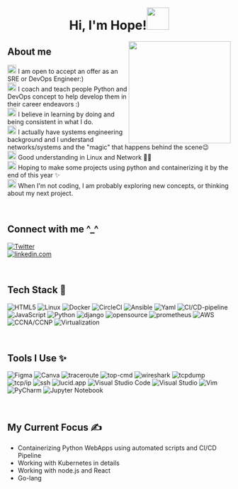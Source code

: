 <!--
**hope_davids** is a ✨ _special_ ✨ repository because its `README.md` (this file) appears on your GitHub profile.

Here are some ideas to get you started:

- 🔭 I’m currently enrolled in Sotware Engineering ALX-Holerton.
- 🌱 I’m also learning more on APISec and devOps tech stacks
- 👯 I’m looking to collaborate on any cool projects especially on web3 and blockchain
- 🤔 I’m look-ward to work in a role as a Platform/Site Reliability/devOps engineer 
- 💬 Ask me about anthing tech and life matters.
- 📫 How to reach me: hledavids@gmail.com
- 😄 Pronouns: He/Him/His
- ⚡ Fun fact: ...
-->
<h1 align="center">Hi, I'm Hope!<img src="https://media.giphy.com/media/mGcNjsfWAjY5AEZNw6/giphy.gif" width="50"></h1>
<img align='right' src="https://acegif.com/wp-content/uploads/cat-typing-2.gif" width="230">

## About me
<img height="20" src="https://acegif.com/wp-content/uploads/2020/b72nv6/partyparrt-30.gif"> I am open to accept an offer as an SRE or DevOps Engineer:)<br>
<img height="20" src="https://acegif.com/wp-content/uploads/2020/b72nv6/partyparrt-30.gif"> I coach and teach people Python and DevOps concept to help develop them in their career endeavors :)<br>
<img height="20" src="https://acegif.com/wp-content/uploads/2020/b72nv6/partyparrt-30.gif"> I believe in learning by doing and being consistent in what I do. <br>
<img height="20" src="https://acegif.com/wp-content/uploads/2020/b72nv6/partyparrt-30.gif"> I actually have systems engineering background and I understand networks/systems and the "magic" that happens behind the scene😉<br>
<img height="20" src="https://acegif.com/wp-content/uploads/2020/b72nv6/partyparrt-30.gif"> Good understanding in Linux and Network 👩‍💻 <br>
<img height="20" src="https://acegif.com/wp-content/uploads/2020/b72nv6/partyparrt-30.gif"> Hoping to make some projects using python and containerizing it by the end of this year ✨<br>
<img height="20" src="https://acegif.com/wp-content/uploads/2020/b72nv6/partyparrt-30.gif"> When I'm not coding, I am probably exploring new concepts, or thinking about my next project. 

<br>

## Connect with me ^_^ 

[<img alt="Twitter" src="https://img.shields.io/badge/Twitter-1DA1F2?style=for-the-badge&logo=twitter&logoColor=white"/>](https://twitter.com/Cisco_Dynamite)  
[<img alt="linkedin.com" src="https://img.shields.io/badge/linkedin-0A0A0A?style=for-the-badge&logo=linkedin&logoColor=white"/>](https://www.linkedin.com/in/hope-davids-1aa004130/)

<br>

## Tech Stack 🚀
![HTML5](https://img.shields.io/badge/html5-%23E34F26.svg?style=for-the-badge&logo=html5&logoColor=white)
![Linux](https://img.shields.io/badge/linux-%231572B6.svg?style=for-the-badge&logo=linux&logoColor=white)
![Docker](https://img.shields.io/badge/docker-hotpink.svg?style=for-the-badge&logo=docker&logoColor=white)
![CircleCI](https://img.shields.io/badge/circleci-%23563D7C.svg?style=for-the-badge&logo=circleci&logoColor=white)
![Ansible](https://img.shields.io/badge/ansible-%2338B2AC.svg?style=for-the-badge&logo=ansible-css&logoColor=white)
![Yaml](https://img.shields.io/badge/yaml-%2338B2AC.svg?style=for-the-badge&logo=yaml-css&logoColor=white)
![CI/CD-pipeline](https://img.shields.io/badge/ci/cd-pipeline-%23ED8B00.svg?style=for-the-badge&logo=ci/cd-pipeline&logoColor=white)
![JavaScript](https://img.shields.io/badge/javascript-%23323330.svg?style=for-the-badge&logo=javascript&logoColor=%23F7DF1E)
![Python](https://img.shields.io/badge/python-3670A0?style=for-the-badge&logo=python&logoColor=ffdd54)
![django](https://img.shields.io/badge/django-%2307405e.svg?style=for-the-badge&logo=django&logoColor=white)
![opensource](https://img.shields.io/badge/opensource-%23150458.svg?style=for-the-badge&logo=opensource&logoColor=white)
![prometheus](https://img.shields.io/badge/prometheus-%23013243.svg?style=for-the-badge&logo=prometheus&logoColor=white)
![AWS](https://img.shields.io/badge/AWS-%23EE4C2C.svg?style=for-the-badge&logo=AWS&logoColor=white)
![CCNA/CCNP](https://img.shields.io/badge/ccna/ccnp-FCC624?style=for-the-badge&logo=ccna/ccnp&logoColor=black)
![Virtualization](https://img.shields.io/badge/virtualization-%23ED8B00.svg?style=for-the-badge&logo=virtualization&logoColor=white)

<br>

## Tools I Use ✨

![Figma](https://img.shields.io/badge/figma-%23F24E1E.svg?style=for-the-badge&logo=figma&logoColor=white)
![Canva](https://img.shields.io/badge/Canva-%2300C4CC.svg?style=for-the-badge&logo=Canva&logoColor=white)
![traceroute](https://img.shields.io/badge/tracroute-470137?style=for-the-badge&logo=traceroute%20XD&logoColor=#FF61F6)
![top-cmd](https://img.shields.io/badge/top-470137?style=for-the-badge&logo=top&logoColor=#FF61F6)
![wireshark](https://img.shields.io/badge/wireshark-470137?style=for-the-badge&logo=wireshark&logoColor=#FF61F6)
![tcpdump](https://img.shields.io/badge/tcpdump-470137?style=for-the-badge&logo=tcpdump&logoColor=#FF61F6)
![tcp/ip](https://img.shields.io/badge/tcp/ip-%23F24E1E.svg?style=for-the-badge&logo=tcp/ip&logoColor=white)
![ssh](https://img.shields.io/badge/ssh-%23F24E1E.svg?style=for-the-badge&logo=ssh&logoColor=white)
![lucid.app](https://img.shields.io/badge/lucid.app-%23F24E1E.svg?style=for-the-badge&logo=lucid.app&logoColor=white)
![Visual Studio Code](https://img.shields.io/badge/Visual%20Studio%20Code-0078d7.svg?style=for-the-badge&logo=visual-studio-code&logoColor=white)
![Visual Studio](https://img.shields.io/badge/Visual%20Studio-5C2D91.svg?style=for-the-badge&logo=visual-studio&logoColor=white)
![Vim](https://img.shields.io/badge/VIM-%2311AB00.svg?style=for-the-badge&logo=vim&logoColor=white)
![PyCharm](https://img.shields.io/badge/pycharm-143?style=for-the-badge&logo=pycharm&logoColor=black&color=black&labelColor=green)
![Jupyter Notebook](https://img.shields.io/badge/jupyter-%23FA0F00.svg?style=for-the-badge&logo=jupyter&logoColor=white)

<br>

## My Current Focus ✍️

- Containerizing Python WebApps using automated scripts and CI/CD Pipeline 
- Working with Kubernetes in details
- Working with node.js and React
- Go-lang



